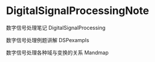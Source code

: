 # DigitalSignalProcessingNote

数字信号处理笔记 DigitalSignalProcessing

数字信号处理例题讲解 DSPexampls

数字信号处理各种域与变换的关系 Mandmap
